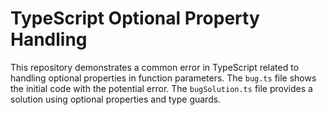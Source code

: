 # TypeScript Optional Property Handling

This repository demonstrates a common error in TypeScript related to handling optional properties in function parameters. The `bug.ts` file shows the initial code with the potential error. The `bugSolution.ts` file provides a solution using optional properties and type guards.